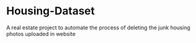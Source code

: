 # Housing-Dataset
A real estate project to automate the process of deleting the junk housing photos uploaded in website
